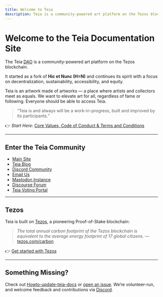 ```yaml
---
title: Welcome to Teia
description: Teia is a community-powered art platform on the Tezos blockchain.
---
```


# Welcome to the Teia Documentation Site

The Teia [DAO](/teia-docs/docs/governance-on-teia) is a community-powered art platform on the Tezos blockchain.

It started as a fork of **Hic et Nunc (H=N)** and continues its spirit with a focus on decentralization, sustainability, accessibility, and equity.

Teia is an artwork made of artworks — a place where artists and collectors meet as equals. We want to elevate art for all, regardless of fame or following. Everyone should be able to access Teia.

> “Teia is and always will be a work-in-progress, built and improved by its participants.”

👉 *Start Here*: [Core Values, Code of Conduct & Terms and Conditions](/teia-docs/docs/core-values-code-of-conduct-terms-and-conditions)

---

## Enter the Teia Community

- [Main Site](https://teia.art)
- [Teia Blog](https://blog.teia.art)
- [Discord Community](https://discord.gg/fmNTjfBdyV)
- [Email Us](mailto:info@teia.art)
- [Mastodon Instance](https://mastodon.teia.art/home)
- [Discourse Forum](https://discourse.teia.art/)
- [Teia Voting Portal](https://vote.teia.art)

---

## Tezos

Teia is built on [Tezos](https://tezos.com), a pioneering Proof-of-Stake blockchain:

> *The total annual carbon footprint of the Tezos blockchain is equivalent to the average energy footprint of 17 global citizens.*
> — [tezos.com/carbon](https://tezos.com/carbon/)

👉 [Get started with Tezos](/teia-docs/docs/getting-started/getting-started-with-tezos)

---

## Something Missing?

Check out [Howto-update-teia-docs](/teia-docs/docs/dev-howtos/howto-update-teia-docs) or
[open an issue](https://github.com/teia-community/teia-docs/issues).  We’re
volunteer-run, and welcome feedback and contributions via
[Discord](https://discord.gg/JV2ehAn2).
